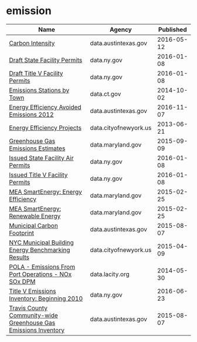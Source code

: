 # emission

Name | Agency | Published
---- | ---- | ---------
[Carbon Intensity](../socrata/hetr-8wqd.md) | data.austintexas.gov | 2016-05-12
[Draft State Facility Permits](../socrata/9hk7-xgkb.md) | data.ny.gov | 2016-01-08
[Draft Title V Facility Permits](../socrata/sqdh-nqzk.md) | data.ny.gov | 2016-01-08
[Emissions Stations by Town](../socrata/q8eg-b88c.md) | data.ct.gov | 2014-10-02
[Energy Efficiency Avoided Emissions 2012](../socrata/69ir-67ws.md) | data.austintexas.gov | 2016-11-07
[Energy Efficiency Projects](../socrata/h3qk-ybvt.md) | data.cityofnewyork.us | 2013-06-21
[Greenhouse Gas Emissions Estimates](../socrata/8cmy-9rim.md) | data.maryland.gov | 2015-09-09
[Issued State Facility Air Permits](../socrata/2wgt-bc53.md) | data.ny.gov | 2016-01-08
[Issued Title V Facility Permits](../socrata/4n3a-en4b.md) | data.ny.gov | 2016-01-08
[MEA SmartEnergy: Energy Efficiency](../socrata/26ni-9b4w.md) | data.maryland.gov | 2015-02-25
[MEA SmartEnergy: Renewable Energy](../socrata/4ubg-d5ir.md) | data.maryland.gov | 2015-02-25
[Municipal Carbon Footprint](../socrata/acyh-8suc.md) | data.austintexas.gov | 2015-08-07
[NYC Municipal Building Energy Benchmarking Results](../socrata/vvj6-d5qx.md) | data.cityofnewyork.us | 2015-04-09
[POLA - Emissions From Port Operations - NOx SOx DPM](../socrata/k98w-s24w.md) | data.lacity.org | 2014-05-30
[Title V Emissions Inventory: Beginning 2010](../socrata/4ry5-tfin.md) | data.ny.gov | 2016-06-23
[Travis County Community-wide Greenhouse Gas Emissions Inventory](../socrata/3maj-7ecz.md) | data.austintexas.gov | 2015-08-07

